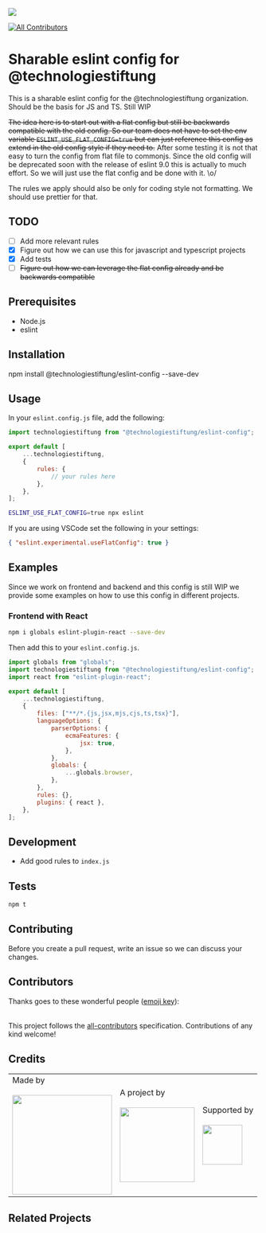 ![](https://img.shields.io/badge/Built%20with%20%E2%9D%A4%EF%B8%8F-at%20Technologiestiftung%20Berlin-blue)

<!-- ALL-CONTRIBUTORS-BADGE:START - Do not remove or modify this section -->

[![All Contributors](https://img.shields.io/badge/all_contributors-0-orange.svg?style=flat-square)](#contributors-)

<!-- ALL-CONTRIBUTORS-BADGE:END -->

# Sharable eslint config for @technologiestiftung

This is a sharable eslint config for the @technologiestiftung organization. Should be the basis for JS and TS. Still WIP

~~The idea here is to start out with a flat config but still be backwards compatible with the old config. So our team does not have to set the env variable `ESLINT_USE_FLAT_CONFIG=true` but can just reference this config as extend in the old config style if they need to.~~
After some testing it is not that easy to turn the config from flat file to commonjs. Since the old config will be deprecated soon with the release of eslint 9.0 this is actually to much effort. So we will just use the flat config and be done with it. \o/

The rules we apply should also be only for coding style not formatting. We should use prettier for that.

## TODO

- [ ] Add more relevant rules
- [x] Figure out how we can use this for javascript and typescript projects
- [x] Add tests
- [ ] ~~Figure out how we can leverage the flat config already and be backwards compatible~~

## Prerequisites

- Node.js
- eslint

## Installation

npm install @technologiestiftung/eslint-config --save-dev

## Usage

In your `eslint.config.js` file, add the following:

```javascript
import technologiestiftung from "@technologiestiftung/eslint-config";

export default [
	...technologiestiftung,
	{
		rules: {
			// your rules here
		},
	},
];
```

```bash
ESLINT_USE_FLAT_CONFIG=true npx eslint
```

If you are using VSCode set the following in your settings:

```json
{ "eslint.experimental.useFlatConfig": true }
```

## Examples

Since we work on frontend and backend and this config is still WIP we provide some examples on how to use this config in different projects.

### Frontend with React

```bash
npm i globals eslint-plugin-react --save-dev
```

Then add this to your `eslint.config.js`.

```javascript
import globals from "globals";
import technologiestiftung from "@technologiestiftung/eslint-config";
import react from "eslint-plugin-react";

export default [
	...technologiestiftung,
	{
		files: ["**/*.{js,jsx,mjs,cjs,ts,tsx}"],
		languageOptions: {
			parserOptions: {
				ecmaFeatures: {
					jsx: true,
				},
			},
			globals: {
				...globals.browser,
			},
		},
		rules: {},
		plugins: { react },
	},
];
```

## Development

- Add good rules to `index.js`

## Tests

```bash
npm t
```

## Contributing

Before you create a pull request, write an issue so we can discuss your changes.

## Contributors

Thanks goes to these wonderful people ([emoji key](https://allcontributors.org/docs/en/emoji-key)):

<!-- ALL-CONTRIBUTORS-LIST:START - Do not remove or modify this section -->
<!-- prettier-ignore-start -->
<!-- markdownlint-disable -->
<table>
  <tr>
  </tr>
</table>

<!-- markdownlint-restore -->
<!-- prettier-ignore-end -->

<!-- ALL-CONTRIBUTORS-LIST:END -->

This project follows the [all-contributors](https://github.com/all-contributors/all-contributors) specification. Contributions of any kind welcome!

## Credits

<table>
  <tr>
    <td>
      Made by <a href="https://citylab-berlin.org/de/start/">
        <br />
        <br />
        <img width="200" src="https://logos.citylab-berlin.org/logo-citylab-berlin.svg" />
      </a>
    </td>
    <td>
      A project by <a href="https://www.technologiestiftung-berlin.de/">
        <br />
        <br />
        <img width="150" src="https://logos.citylab-berlin.org/logo-technologiestiftung-berlin-de.svg" />
      </a>
    </td>
    <td>
      Supported by <a href="https://www.berlin.de/rbmskzl/">
        <br />
        <br />
        <img width="80" src="https://logos.citylab-berlin.org/logo-berlin-senatskanzelei-de.svg" />
      </a>
    </td>
  </tr>
</table>

## Related Projects
